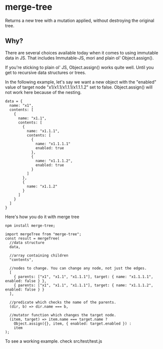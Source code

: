 merge-tree
===
Returns a new tree with a mutation applied, without destroying the original tree.

Why?
---
There are several choices available today when it comes to using immutable data in JS.
That includes Immutable-JS, mori and plain ol' Object.assign().

If you're sticking to plain ol' JS, Object.assign() works quite well.
Until you get to recursive data structures or trees.

In the following example, let's say we want a new object with the "enabled" value of target node "x1/x1.1/x1.1.1/x1.1.1.2" set to false.
Object.assign() will not work here because of the nesting.
```
data = {
  name: "x1",
  contents: [
    {
      name: "x1.1",
      contents: [
        {
          name: "x1.1.1",
          contents: [
            {
              name: "x1.1.1.1"
              enabled: true
            },
            {
              name: "x1.1.1.2",
              enabled: true
            }
          ]
        },
        {
          name: "x1.1.2"
        }
      ]
    }
  ]
}
```

Here's how you do it with merge tree
```
npm install merge-tree;

import mergeTree from "merge-tree";
const result = mergeTree(
  //data structure
  data,

  //array containing children
  "contents",

  //nodes to change. You can change any node, not just the edges.
  [
    { parents: ["x1", "x1.1", "x1.1.1"], target: { name: "x1.1.1.1", enabled: false } },
    { parents: ["x1", "x1.1", "x1.1.1"], target: { name: "x1.1.1.2", enabled: false } }
  ],

  //predicate which checks the name of the parents.
  (dir, b) => dir.name === b,

  //mutator function which changes the target node.
  (item, target) => item.name === target.name ?
    Object.assign({}, item, { enabled: target.enabled }) :
    item
);
```

To see a working example. check src/test/test.js
